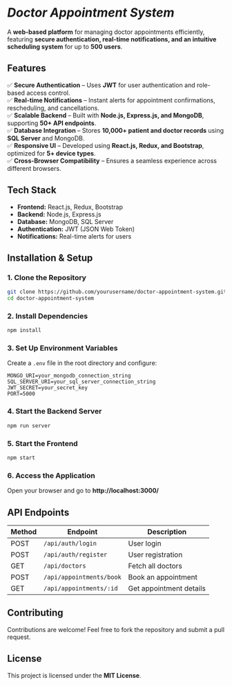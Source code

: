 
# *Doctor Appointment System* 

A **web-based platform** for managing doctor appointments efficiently, featuring **secure authentication, real-time notifications, and an intuitive scheduling system** for up to **500 users**.  

## **Features**  
✅ **Secure Authentication** – Uses **JWT** for user authentication and role-based access control.  
✅ **Real-time Notifications** – Instant alerts for appointment confirmations, rescheduling, and cancellations.  
✅ **Scalable Backend** – Built with **Node.js, Express.js, and MongoDB**, supporting **50+ API endpoints**.  
✅ **Database Integration** – Stores **10,000+ patient and doctor records** using **SQL Server** and MongoDB.  
✅ **Responsive UI** – Developed using **React.js, Redux, and Bootstrap**, optimized for **5+ device types**.  
✅ **Cross-Browser Compatibility** – Ensures a seamless experience across different browsers.  

## **Tech Stack**  
- **Frontend:** React.js, Redux, Bootstrap  
- **Backend:** Node.js, Express.js  
- **Database:** MongoDB, SQL Server  
- **Authentication:** JWT (JSON Web Token)  
- **Notifications:** Real-time alerts for users  

## **Installation & Setup**  

### **1. Clone the Repository**  
```bash
git clone https://github.com/yourusername/doctor-appointment-system.git
cd doctor-appointment-system
```

### **2. Install Dependencies**  
```bash
npm install
```

### **3. Set Up Environment Variables**  
Create a `.env` file in the root directory and configure:  
```
MONGO_URI=your_mongodb_connection_string
SQL_SERVER_URI=your_sql_server_connection_string
JWT_SECRET=your_secret_key
PORT=5000
```

### **4. Start the Backend Server**  
```bash
npm run server
```

### **5. Start the Frontend**  
```bash
npm start
```

### **6. Access the Application**  
Open your browser and go to **http://localhost:3000/**  

## **API Endpoints**  
| Method | Endpoint           | Description |
|--------|-------------------|-------------|
| POST   | `/api/auth/login` | User login  |
| POST   | `/api/auth/register` | User registration |
| GET    | `/api/doctors` | Fetch all doctors |
| POST   | `/api/appointments/book` | Book an appointment |
| GET    | `/api/appointments/:id` | Get appointment details |

## **Contributing**  
Contributions are welcome! Feel free to fork the repository and submit a pull request.  

## **License**  
This project is licensed under the **MIT License**.  

